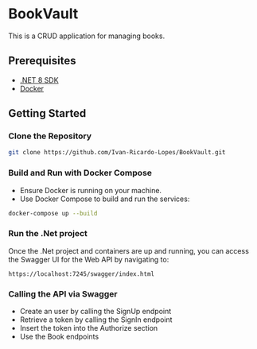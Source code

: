 
# BookVault

This is a CRUD application for managing books.

## Prerequisites

- [.NET 8 SDK](https://dotnet.microsoft.com/download/dotnet/8.0)
- [Docker](https://www.docker.com/get-started)

## Getting Started

### Clone the Repository

```bash
git clone https://github.com/Ivan-Ricardo-Lopes/BookVault.git
```

### Build and Run with Docker Compose

   * Ensure Docker is running on your machine.
   * Use Docker Compose to build and run the services:

```bash
docker-compose up --build
```

### Run the .Net project

Once the .Net project and containers are up and running, you can access the Swagger UI for the Web API by navigating to:

```
https://localhost:7245/swagger/index.html
```

### Calling the API via Swagger

* Create an user by calling the SignUp endpoint
* Retrieve a token by calling the SignIn endpoint
* Insert the token into the Authorize section
* Use the Book endpoints
